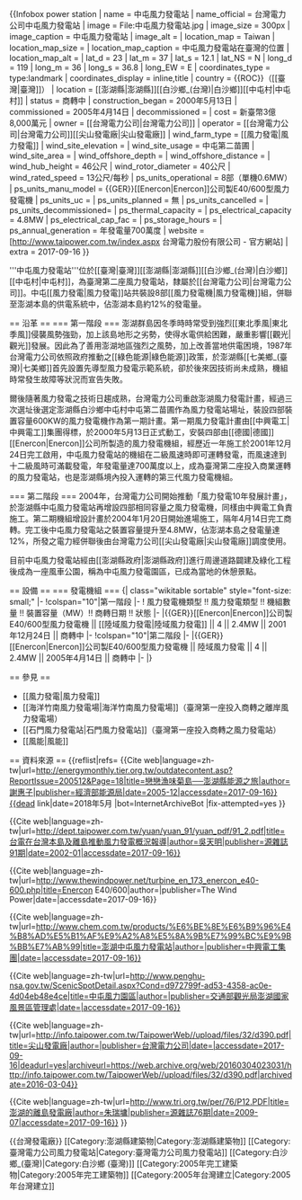 {{Infobox power station
| name                   = 中屯風力發電站
| name_official          = 台灣電力公司中屯風力發電站
| image                  = File:中屯風力發電站.jpg
| image_size             = 300px
| image_caption          = 中屯風力發電站
| image_alt              = 
| location_map           = Taiwan
| location_map_size      = 
| location_map_caption   = 中屯風力發電站在臺灣的位置
| location_map_alt       = 
| lat_d     = 23
| lat_m     = 37
| lat_s     = 12.1
| lat_NS    = N
| long_d    = 119
| long_m    = 36
| long_s    = 36.8
| long_EW   = E
| coordinates_type       = type:landmark
| coordinates_display    = inline,title
| country                = {{ROC}}（[[臺灣|臺灣]]）
| location               = [[澎湖縣|澎湖縣]][[白沙鄉_(台灣)|白沙鄉]][[中屯村|中屯村]]
| status                 = 商轉中
| construction_began     = 2000年5月13日
| commissioned           = 2005年4月14日
| decommissioned         = 
| cost                   = 新臺幣3億8,000萬元
| owner                  = [[台灣電力公司|台灣電力公司]]
| operator               = [[台灣電力公司|台灣電力公司]][[尖山發電廠|尖山發電廠]]<ref name="台灣電力公司"/>
| wind_farm_type         = [[風力發電|風力發電]]
| wind_site_elevation    = 
| wind_site_usage        = 中屯第二苗圃<ref name="澎管處"/>
| wind_site_area         = 
| wind_offshore_depth    = 
| wind_offshore_distance = 
| wind_hub_height        = 46公尺<ref name="源雜誌91期"/>
| wind_rotor_diameter    = 40公尺<ref name="The Wind Power"/>
| wind_rated_speed       = 13公尺/每秒<ref name="The Wind Power"/>
| ps_units_operational   = 8部（單機0.6MW）
| ps_units_manu_model    = {{GER}}[[Enercon|Enercon]]公司製E40/600型風力發電機<ref name="中興電工"/>
| ps_units_uc            = 
| ps_units_planned       = 無
| ps_units_cancelled     = 
| ps_units_decommissioned= 
| ps_thermal_capacity    = 
| ps_electrical_capacity = 4.8MW
| ps_electrical_cap_fac  = 
| ps_storage_hours       = 
| ps_annual_generation   = 年發電量700萬度<ref name="能源報導"/>
| website                = [http://www.taipower.com.tw/index.aspx 台灣電力股份有限公司 - 官方網站]
| extra                  = 2017-09-16
}}

'''中屯風力發電站'''位於[[臺灣|臺灣]][[澎湖縣|澎湖縣]][[白沙鄉_(台灣)|白沙鄉]][[中屯村|中屯村]]，為臺灣第二座風力發電站，隸屬於[[台灣電力公司|台灣電力公司]]。中屯[[風力發電|風力發電]]站共裝設8部[[風力發電機|風力發電機]]組，併聯至澎湖本島的供電系統中，佔澎湖本島約12%的發電量。<ref name="源雜誌91期"/><ref name="源雜誌76期"/>

== 沿革 ==
=== 第一階段 ===
澎湖群島因冬季時時常受到強烈[[東北季風|東北季風]]侵襲風勢強勁，加上該島地形之劣勢，使得水電供給困難，嚴重影響[[觀光|觀光]]發展。因此為了善用澎湖地區強烈之風勢，加上改善當地供電困境，1987年台灣電力公司依照政府推動之[[綠色能源|綠色能源]]政策，於澎湖縣[[七美鄉_(臺灣)|七美鄉]]首先設置先導型風力發電示範系統，卻於後來因技術尚未成熟，機組時常發生故障等狀況而宣告失敗。<ref name="能源報導"/><ref name="源雜誌76期"/>

爾後隨著風力發電之技術日趨成熟，台灣電力公司重啟澎湖風力發電計畫，經過三次選址後選定澎湖縣白沙鄉中屯村中屯第二苗圃作為風力發電站場址，裝設四部裝置容量600KW的風力發電機作為第一期計畫。第一期風力發電計畫由[[中興電工|中興電工]]集團得標，於2000年5月13日正式動工，安裝四部由[[德國|德國]][[Enercon|Enercon]]公司所製造的風力發電機組，經歷近一年施工於2001年12月24日完工啟用<ref name="中興電工"/>，中屯風力發電站的機組在二級風速時即可運轉發電，而風速達到十二級風時可滿載發電，年發電量達700萬度以上<ref name="能源報導"/>，成為臺灣第二座投入商業運轉的風力發電站，也是澎湖縣境內投入運轉的第三代風力發電機組。<ref name="源雜誌91期"/><ref name="澎管處"/>

=== 第二階段 ===
2004年，台灣電力公司開始推動「風力發電10年發展計畫」，於澎湖縣中屯風力發電站再增設四部相同容量之風力發電機<ref name="能源報導"/>，同樣由中興電工負責施工。第二期機組增設計畫於2004年1月20日開始進場施工，隔年4月14日完工商轉。<ref name="中興電工"/>完工後中屯風力發電站之裝置容量提升至4.8MW，佔澎湖本島之發電量達12%<ref name="源雜誌91期"/>，所發之電力經併聯後由台灣電力公司[[尖山發電廠|尖山發電廠]]調度使用。<ref name="源雜誌76期"/>

目前中屯風力發電站經由[[澎湖縣政府|澎湖縣政府]]進行周邊道路闢建及綠化工程後成為一座風車公園，稱為中屯風力發電園區，已成為當地的休憩景點。<ref name="能源報導"/><ref name="源雜誌91期"/><ref name="澎管處"/>

== 設備 ==
=== 發電機組 ===
{| class="wikitable sortable" style="font-size: small;"
|-
!colspan="10"|第一階段
|-
! 風力發電機類型 !!  風力發電類型 !! 機組數量 !! 裝置容量（MW）!! 商轉日期 !! 狀態 
|- 
|{{GER}}[[Enercon|Enercon]]公司製E40/600型風力發電機<ref name="The Wind Power"/><ref name="台灣電力公司"/> || [[陸域風力發電|陸域風力發電]] || 4 || 2.4MW || 2001年12月24日 || 商轉中
|-
!colspan="10"|第二階段
|-
|{{GER}}[[Enercon|Enercon]]公司製E40/600型風力發電機<ref name="The Wind Power"/><ref name="台灣電力公司"/> || 陸域風力發電 || 4 || 2.4MW || 2005年4月14日 || 商轉中
|-
|}

== 參見 ==
* [[風力發電|風力發電]]
* [[海洋竹南風力發電場|海洋竹南風力發電場]]（臺灣第一座投入商轉之離岸風力發電場）
* [[石門風力發電站|石門風力發電站]]（臺灣第一座投入商轉之風力發電站）
* [[風能|風能]]

== 資料來源 ==
{{reflist|refs=
<ref name="能源報導">{{Cite web|language=zh-tw|url=http://energymonthly.tier.org.tw/outdatecontent.asp?ReportIssue=200512&Page=18|title=戀戀漁味菊島──澎湖縣能源之旅|author=謝惠子|publisher=經濟部能源局|date=2005-12|accessdate=2017-09-16}}{{dead link|date=2018年5月 |bot=InternetArchiveBot |fix-attempted=yes }}</ref>

<ref name="源雜誌91期">{{Cite web|language=zh-tw|url=http://dept.taipower.com.tw/yuan/yuan_91/yuan_pdf/91_2.pdf|title=台電在台灣本島及離島推動風力發電概況報導|author=吳天明|publisher=源雜誌91期|date=2002-01|accessdate=2017-09-16}}</ref>

<ref name="The Wind Power">{{Cite web|language=zh-tw|url=http://www.thewindpower.net/turbine_en_173_enercon_e40-600.php|title=Enercon E40/600|author=|publisher=The Wind Power|date=|accessdate=2017-09-16}}</ref>

<ref name="中興電工">{{Cite web|language=zh-tw|url=http://www.chem.com.tw/products/%E6%BE%8E%E6%B9%96%E4%B8%AD%E5%B1%AF%E9%A2%A8%E5%8A%9B%E7%99%BC%E9%9B%BB%E7%AB%99|title=澎湖中屯風力發電站|author=|publisher=中興電工集團|date=|accessdate=2017-09-16}}</ref>

<ref name="澎管處">{{Cite web|language=zh-tw|url=http://www.penghu-nsa.gov.tw/ScenicSpotDetail.aspx?Cond=d972799f-ad53-4358-ac0e-4d04eb48e4ce|title=中屯風力園區|author=|publisher=交通部觀光局澎湖國家風景區管理處|date=|accessdate=2017-09-16}}</ref>

<ref name="台灣電力公司">{{Cite web|language=zh-tw|url=http://info.taipower.com.tw/TaipowerWeb//upload/files/32/d390.pdf|title=尖山發電廠|author=|publisher=台灣電力公司|date=|accessdate=2017-09-16|deadurl=yes|archiveurl=https://web.archive.org/web/20160304023031/http://info.taipower.com.tw/TaipowerWeb//upload/files/32/d390.pdf|archivedate=2016-03-04}}</ref>

<ref name="源雜誌76期">{{Cite web|language=zh-tw|url=http://www.tri.org.tw/per/76/P12.PDF|title=澎湖的離島發電廠|author=朱瑞墉|publisher=源雜誌76期|date=2009-07|accessdate=2017-09-16}}</ref>
}}

{{台灣發電廠}}
[[Category:澎湖縣建築物|Category:澎湖縣建築物]]
[[Category:臺灣電力公司風力發電站|Category:臺灣電力公司風力發電站]]
[[Category:白沙鄉_(臺灣)|Category:白沙鄉 (臺灣)]]
[[Category:2005年完工建築物|Category:2005年完工建築物]]
[[Category:2005年台灣建立|Category:2005年台灣建立]]